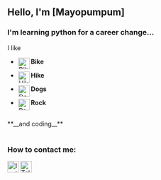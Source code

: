 ## **Hello, I'm** [Mayopumpum]

### **I'm learning python for a career change...**

I like

* <img align="left" alt="Bike" width="26px" src="https://cdn-icons-png.flaticon.com/128/3198/3198336.png" /> **Bike**

* <img align="left" alt="Hike" width="26px" src="https://cdn-icons-png.flaticon.com/128/1706/1706709.png" /> **Hike**

* <img align="left" alt="Dogs" width="26px" src="https://cdn-icons-png.flaticon.com/128/1998/1998627.png" /> **Dogs**

* <img align="left" alt="Rock" width="26px" src="https://cdn-icons.flaticon.com/png/128/1682/premium/1682643.png?token=exp=1647693342~hmac=c7bdbdf3351a1ec56676075c9a7dd7aa" /> **Rock**

<br />
**__and coding__**

<br />
<br />

### How to contact me:
[<img align="left" alt="Instagram" width="26px" src="https://cdn-icons.flaticon.com/png/128/3955/premium/3955024.png?token=exp=1647694358~hmac=ff64af2823b8a7000545c5e4c715b14f" />][instagram]
[<img align="left" alt="Telegram" width="26px" src="https://cdn-icons-png.flaticon.com/128/2111/2111644.png" />][telegram]

[instagram]:https://www.instagram.com/mayopumpum
[telegram]:https://t.me/Swaggerz